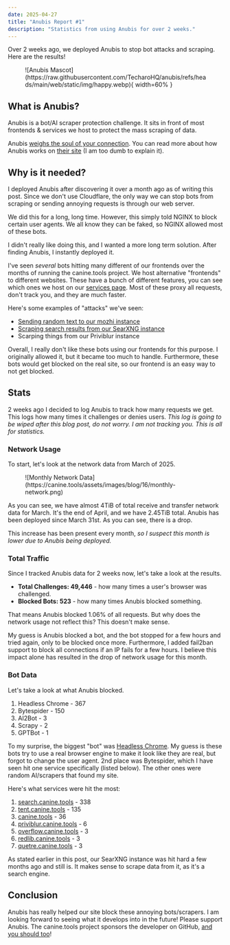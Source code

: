 ```yaml
---
date: 2025-04-27
title: "Anubis Report #1"
description: "Statistics from using Anubis for over 2 weeks."
---
```

Over 2 weeks ago, we deployed Anubis to stop bot attacks and scraping. Here are the results!
<!-- more -->

<figure markdown="span">
  ![Anubis Mascot](https://raw.githubusercontent.com/TecharoHQ/anubis/refs/heads/main/web/static/img/happy.webp){ width=60% }
</figure>

## What is Anubis?
Anubis is a bot/AI scraper protection challenge. It sits in front of most frontends & services we host to protect the mass scraping of data.

Anubis [weighs the soul of your connection](https://en.wikipedia.org/wiki/Weighing_of_souls). You can read more about how Anubis works on [their site](https://anubis.techaro.lol/docs/design/how-anubis-works) (I am too dumb to explain it).

## Why is it needed?
I deployed Anubis after discovering it over a month ago as of writing this post. Since we don't use Cloudflare, the only way we can stop bots from scraping or sending annoying requests is through our web server.

We did this for a long, long time. However, this simply told NGINX to block certain user agents. We all know they can be faked, so NGINX allowed most of these bots.

I didn't really like doing this, and I wanted a more long term solution. After finding Anubis, I instantly deployed it.

I've seen *several* bots hitting many different of our frontends over the months of running the canine.tools project. We host alternative "frontends" to different websites. These have a bunch of different features, you can see which ones we host on our [services page](https://canine.tools/services/). Most of these proxy all requests, don't track you, and they are much faster.

Here's some examples of "attacks" we've seen:

* [Sending random text to our mozhi instance](https://canine.tools/blog/2024/09/16/september-16-2024/)
* [Scraping search results from our SearXNG instance](https://canine.tools/blog/2024/11/05/november-5-2024/)
* Scarping things from our Priviblur instance

Overall, I really don't like these bots using our frontends for this purpose. I originally allowed it, but it became too much to handle. Furthermore, these bots would get blocked on the real site, so our frontend is an easy way to not get blocked.

## Stats
2 weeks ago I decided to log Anubis to track how many requests we get. This logs how many times it challenges or denies users. *This log is going to be wiped after this blog post, do not worry. I am not tracking you. This is all for statistics.*

### Network Usage
To start, let's look at the network data from March of 2025.

<figure markdown="span">
  ![Monthly Network Data](https://canine.tools/assets/images/blog/16/monthly-network.png)
</figure>

As you can see, we have almost 4TiB of total receive and transfer network data for March. It's the end of April, and we have 2.45TiB total. Anubis has been deployed since March 31st. As you can see, there is a drop.

This increase has been present every month, *so I suspect this month is lower due to Anubis being deployed.*

### Total Traffic
Since I tracked Anubis data for 2 weeks now, let's take a look at the results.

* **Total Challenges: 49,446** - how many times a user's browser was challenged.
* **Blocked Bots: 523** - how many times Anubis blocked something.

That means Anubis blocked 1.06% of all requests. But why does the network usage not reflect this? This doesn't make sense.

My guess is Anubis blocked a bot, and the bot stopped for a few hours and tried again, only to be blocked once more. Furthermore, I added fail2ban support to block all connections if an IP fails for a few hours. I believe this impact alone has resulted in the drop of network usage for this month.

### Bot Data
Let's take a look at what Anubis blocked.

1. Headless Chrome - 367
2. Bytespider - 150
3. AI2Bot - 3
4. Scrapy - 2
5. GPTBot - 1

To my surprise, the biggest "bot" was [Headless Chrome](https://developer.chrome.com/blog/headless-chrome/). My guess is these bots try to use a real browser engine to make it look like they are real, but forgot to change the user agent. 2nd place was Bytespider, which I have seen hit one service specifically (listed below). The other ones were random AI/scrapers that found my site.

Here's what services were hit the most:

1. [search.canine.tools](https://search.canine.tools) - 338
2. [tent.canine.tools](https://tent.canine.tools) - 135
3. [canine.tools](https://canine.tools) - 36
4. [priviblur.canine.tools](https://priviblur.canine.tools) - 6
5. [overflow.canine.tools](https://overflow.canine.tools) - 3
6. [redlib.canine.tools](https://redlib.canine.tools) - 3
7. [quetre.canine.tools](https://quetre.canine.tools) - 3

As stated earlier in this post, our SearXNG instance was hit hard a few months ago and still is. It makes sense to scrape data from it, as it's a search engine.

## Conclusion
Anubis has really helped our site block these annoying bots/scrapers. I am looking forward to seeing what it develops into in the future! Please support Anubis. The canine.tools project sponsors the developer on GitHub, [and you should too](https://github.com/sponsors/Xe)!